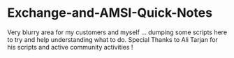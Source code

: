 # Exchange-and-AMSI-Quick-Notes
Very blurry area for my customers and myself ... dumping some scripts here to try and help understanding what to do. Special Thanks to Ali Tarjan for his scripts and active community activities !
